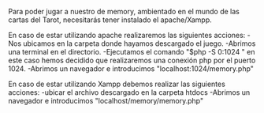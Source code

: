 Para poder jugar a nuestro de memory, ambientado en el mundo de las cartas del Tarot, necesitarás tener instalado el apache/Xampp.

En caso de estar utilizando apache realizaremos las siguientes acciones:
-Nos ubicamos en la carpeta donde hayamos descargado el juego.
-Abrimos una terminal en el directorio.
-Ejecutamos el comando "$php -S 0:1024 " en este caso hemos decidido que realizaremos una conexión php por el puerto 1024.
-Abrimos un navegador e introducimos "localhost:1024/memory.php"

En caso de estar utilizando Xampp debemos realizar las siguientes acciones:
-ubicar el archivo descargado en la carpeta htdocs
-Abrimos un navegador e introducimos "localhost/memory/memory.php"
